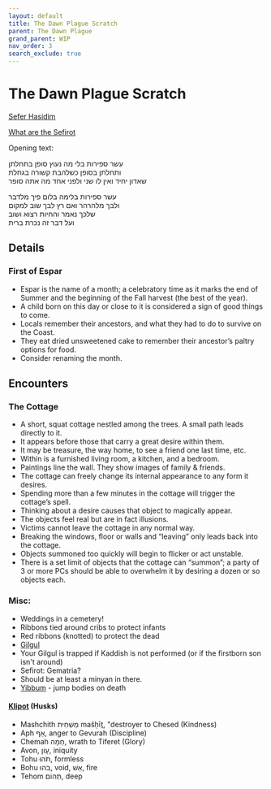 ```yaml
---
layout: default
title: The Dawn Plague Scratch
parent: The Dawn Plague
grand_parent: WIP
nav_order: 3
search_exclude: true
---
```


# The Dawn Plague Scratch

[Sefer Hasidim](https://en.wikipedia.org/wiki/Sefer_Hasidim)

[What are the Sefirot](https://www.myjewishlearning.com/article/sefirot/)

Opening text:

עשר ספירות בלי מה נעוץ סופן בתחלתן  
ותחלתן בסופן כשלהבת קשורה בגחלת  
שאדון יחיד ואין לו שני ולפני אחד מה אתה סופר  

עשר ספירות בלימה בלום פיך מלדבר  
ולבך מלהרהר ואם רץ לבך שוב למקום  
שלכך נאמר והחיות רצוא ושוב  
ועל דבר זה נכרת ברית  

## Details
### First of Espar
- Espar is the name of a month; a celebratory time as it marks the end of Summer
  and the beginning of the Fall harvest (the best of the year).
- A child born on this day or close to it is considered a sign of good things to
  come.
- Locals remember their ancestors, and what they had to do to survive on the
  Coast.
- They eat dried unsweetened cake to remember their ancestor’s paltry options
  for food.
- Consider renaming the month.

## Encounters
### The Cottage
- A short, squat cottage nestled among the trees. A small path leads directly to
  it.
- It appears before those that carry a great desire within them.
- It may be treasure, the way home, to see a friend one last time, etc.
- Within is a furnished living room, a kitchen, and a bedroom.
- Paintings line the wall. They show images of family & friends.
- The cottage can freely change its internal appearance to any form it desires.
- Spending more than a few minutes in the cottage will trigger the cottage’s
  spell.
- Thinking about a desire causes that object to magically appear.
- The objects feel real but are in fact illusions.
- Victims cannot leave the cottage in any normal way.
- Breaking the windows, floor or walls and “leaving” only leads back into the
  cottage.
- Objects summoned too quickly will begin to flicker or act unstable.
- There is a set limit of objects that the cottage can “summon”; a party of 3 or
  more PCs should be able to overwhelm it by desiring a dozen or so objects
  each.

### Misc:
- Weddings in a cemetery!
- Ribbons tied around cribs to protect infants
- Red ribbons (knotted) to protect the dead
- [Gilgul](https://en.wikipedia.org/wiki/Gilgul)
- Your Gilgul is trapped if Kaddish is not performed (or if the firstborn son isn't around)
- Sefirot: Gematria?
- Should be at least a minyan in there.
- [Yibbum](https://en.wikipedia.org/wiki/Yibbum) - jump bodies on death

#### [Klipot](https://en.wikipedia.org/wiki/Qliphoth) (Husks)
- Mashchith מַשְׁחִית‎‎ mašḥīṯ, "destroyer to Chesed (Kindness)
- Aph אַף‎‎, anger to Gevurah (Discipline)
- Chemah חֵמָה‎‎, wrath to Tiferet (Glory)
- Avon, עָוֹן‎, iniquity
- Tohu תֹהוּ‎‎, formless
- Bohu בֹהוּ‎‎, void, אֵשׁ‎‎, fire
- Tehom תְּהוֹם‎‎, deep
